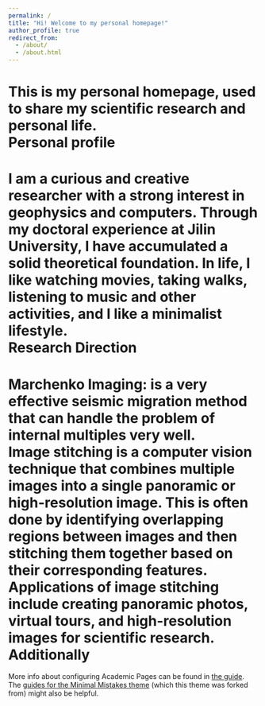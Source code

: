 ```yaml
---
permalink: /
title: "Hi! Welcome to my personal homepage!"
author_profile: true
redirect_from: 
  - /about/
  - /about.html
---
```


This is my personal homepage, used to share my scientific research and personal life.
<br>
Personal profile
======
I am a curious and creative researcher with a strong interest in geophysics and computers. Through my doctoral experience at Jilin University, I have accumulated a solid theoretical foundation.
In life, I like watching movies, taking walks, listening to music and other activities, and I like a minimalist lifestyle.
<br>
Research Direction
======
**Marchenko Imaging**: is a very effective seismic migration method that can handle the problem of internal multiples very well.
<br>
**Image stitching** is a computer vision technique that combines multiple images into a single panoramic or high-resolution image. This is often done by identifying overlapping regions between images and then stitching them together based on their corresponding features. Applications of image stitching include creating panoramic photos, virtual tours, and high-resolution images for scientific research.
<br>
Additionally
======
More info about configuring Academic Pages can be found in [the guide](https://academicpages.github.io/markdown/). The [guides for the Minimal Mistakes theme](https://mmistakes.github.io/minimal-mistakes/docs/configuration/) (which this theme was forked from) might also be helpful.
